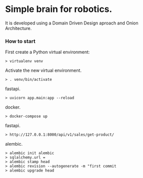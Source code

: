 # Simple brain for robotics.


It is developed using a Domain Driven Design aproach and Onion Architecture.


### How to start

First create a Python virtual environment:
```
> virtualenv venv
```

Activate the new virtual environment.
```
> . venv/bin/activate
```

fastapi.
```
> uvicorn app.main:app --reload
```

docker.
```
> docker-compose up
```
fastapi.
```
> http://127.0.0.1:8000/api/v1/sales/get-product/
```

alembic.
```
> alembic init alembic
> sqlalchemy.url =
> alembic stamp head
> alembic revision --autogenerate -m "first commit
> alembic upgrade head
```
